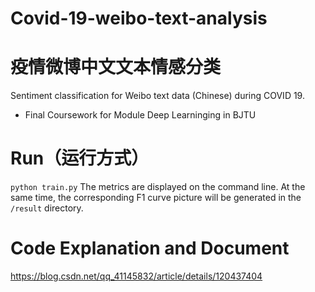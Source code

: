 # Covid-19-weibo-text-analysis
# 疫情微博中文文本情感分类
Sentiment classification for Weibo text data (Chinese) during COVID 19. 
- Final Coursework for Module Deep Learninging in BJTU

# Run（运行方式）
`python train.py`
The metrics are displayed on the command line.
At the same time, the corresponding F1 curve picture will be generated in the `/result` directory.

# Code Explanation and Document
https://blog.csdn.net/qq_41145832/article/details/120437404
